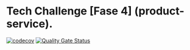 # Tech Challenge [Fase 4] (product-service).

[![codecov](https://codecov.io/gh/KauanCarvalho/fiap-sa-product-service/graph/badge.svg?token=2OQ6Z6QO4T)](https://codecov.io/gh/KauanCarvalho/fiap-sa-product-service)
[![Quality Gate Status](https://sonarcloud.io/api/project_badges/measure?project=KauanCarvalho_fiap-sa-product-service&metric=alert_status&token=0dfbf4e94b9ed5f843ccc711fa4f16e3541c47ce)](https://sonarcloud.io/summary/new_code?id=KauanCarvalho_fiap-sa-product-service)
